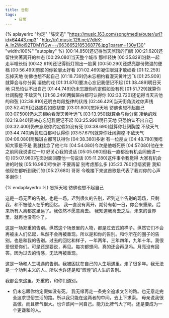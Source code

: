```yaml
---
title: 告别
tags:
	- 日常
---
```

{% aplayerlrc "约定" "陈奕迅" "https://music.163.com/song/media/outer/url?id=64443.mp3" "http://p1.music.126.net/7dbK-A_In2Wol92TDMYIGw==/6636652185368776.jpg?param=130y130" "width:100%" "autoplay" %}
[00:14.850]还记得当天旅馆的门牌
[00:21.620]还留住笑著离开的神态
[00:29.080]当天整个城市 那样轻快
[00:35.829]沿路一起走半哩长街
[00:42.919]还记得街灯照出一脸黄
[00:50.290]还燃亮那份微温的便档
[00:56.499]剪影的你轮廓太好看
[01:02.469]凝住眼泪才敢细看
[01:12.259]忘掉天地 彷佛也想不起自己
[01:18.739]仍未忘相约看漫天黄叶远飞
[01:25.909]就算会与你分离 凄绝的戏
[01:31.870]要决心忘记我便记不起
[01:38.489]明日天地 只恐怕认不出自己
[01:44.749]仍未忘跟你约定假如没有死
[01:51.729]就算你壮阔胸膛 不敌天气
[01:58.249]两鬓斑白都可认得你
[02:33.720]还记得当天吉他的和弦
[02:39.810]还明白每段旋律的伏线
[02:46.429]当天街角流过你声线
[02:52.429]沿路旅程如歌褪变
[03:01.800]忘掉天地 彷佛也想不起自己
[03:07.500]仍未忘相约看漫天黄叶远飞
[03:13.950]就算会与你分离 凄绝的戏
[03:19.840]要决心忘记我便记不起
[03:25.990]明日天地 只恐怕认不出自己
[03:32.400]仍未忘跟你约定假如没有死
[03:38.690]就算你壮阔胸膛 不敌天气
[03:44.740]两鬓斑白都可认得你
[03:57.679]就算你壮阔胸膛 不敌天气
[04:06.080]两鬓斑白都可认得你
[04:38.380]多谢 有一位朋友
[04:48.780]我唔知大家是不是 我就挂念了他七年
[04:54.080]今次是他嘅死祭
[04:57.080]他在生之前同我说讲过一句 好关心我的说话
[05:05.080]但我一直都没有机会同他讲一句
[05:07.980]在面对面回覆他一句说话
[05:11.280]这件事令我觉得 大家有机会讲的时候
[05:16.980]尽快讲 不要再留 别考虑那么多
[05:23.780]但唔紧要 我知他现在都听到我们的
[05:27.680] 哥哥 今晚接下来这首歌是代表了我对你的心声 多谢你！

{% endaplayerlrc %}
忘掉天地 彷佛也想不起自己

<!-- more-->

这是一场无声的告别。也是一场，迟到很久的告别，迟到这个告别的现场，只剩我，和不被他人在乎的回忆。
我一直没有离开，期待有朝一日，你会来重聚。后来所有人离都这里远了。我依然不愿意离去。
我知道我离去之后，未来的世界里，就再也没有你了。

这是一场郑重的告别。纵然这个场景里的人物，都是过去式的样子。纵然它们不会再被主人们忆起，纵然不会再被重现。所以是和你的告别。和你所在的圈子的告别。也是和我的告别。过去的回忆和样子，一年两年，三年四年，九年十年。我很爱很爱你们。可是还是要说，再见。每次都想问，真的还会再见吗。月亮没有回答。因为过去的情感，无法再被重现。

这是一场和人生境遇的告别。我被困扰在自己的人生境遇里。走了很多年。我无法是一个功利主义的人。所以也许还是和“辉煌”的人生的告别。

我都会来这里，郑重的，和你们道别。

- 仍未忘跟你约定假如没有死。
我无缘再走一条完全追求文艺的路。也无意走完全追求世俗生活的路。所以我只能在这两者的中间，去上下求索。
母亲说我很高傲。而且脾气很大。也许该问一问自己。能力比脾气大了吗。还是要成为一个更谦和的人。
